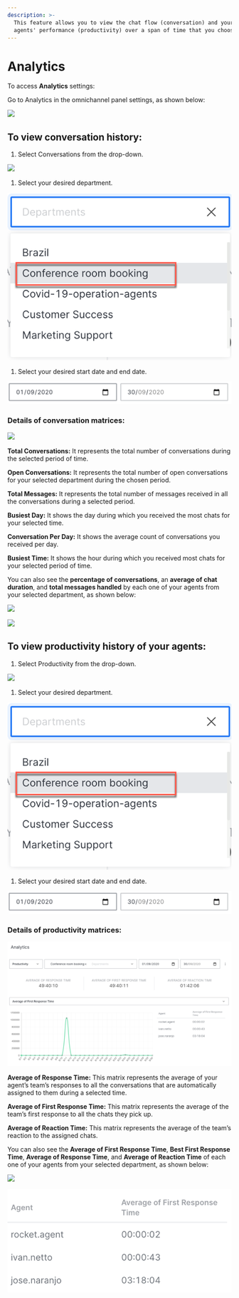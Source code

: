 ```yaml
---
description: >-
  This feature allows you to view the chat flow (conversation) and your livechat
  agents' performance (productivity) over a span of time that you choose.
---
```


# Analytics

To access **Analytics** settings:

Go to Analytics in the omnichannel panel settings, as shown below:

![](<../../.gitbook/assets/0 (11).png>)

## To view conversation history:

1. Select Conversations from the drop-down.

![](<../../.gitbook/assets/1 (10).png>)

1. Select your desired department.

![](<../../.gitbook/assets/8 (6) (1) (1) (1) (1) (1) (1) (1) (1) (1) (1) (1).png>)

1. Select your desired start date and end date.

![](<../../.gitbook/assets/9 (5) (1) (1) (1) (1).png>)

### Details of conversation matrices:

![](<../../.gitbook/assets/4 (10).png>)

**Total Conversations:** It represents the total number of conversations during the selected period of time.

**Open Conversations:** It represents the total number of open conversations for your selected department during the chosen period.

**Total Messages:** It represents the total number of messages received in all the conversations during a selected period.

**Busiest Day:** It shows the day during which you received the most chats for your selected time.

**Conversation Per Day:** It shows the average count of conversations you received per day.

**Busiest Time:** It shows the hour during which you received most chats for your selected period of time.

You can also see the **percentage of conversations**, an **average of chat duration**, and **total messages handled** by each one of your agents from your selected department, as shown below:

![](<../../.gitbook/assets/5 (10).png>)

![](<../../.gitbook/assets/6 (9).png>)

## To view productivity history of your agents:

1. Select Productivity from the drop-down.

![](<../../.gitbook/assets/7 (7).png>)

1. Select your desired department.

![](<../../.gitbook/assets/8 (6) (1) (1) (1) (1) (1) (1) (1) (1) (1).png>)

1. Select your desired start date and end date.

![](<../../.gitbook/assets/9 (5) (1) (1).png>)

### Details of productivity matrices:

![](<../../.gitbook/assets/image (62).png>)

**Average of Response Time:** This matrix represents the average of your agent’s team’s responses to all the conversations that are automatically assigned to them during a selected time.

**Average of First Response Time:** This matrix represents the average of the team’s first response to all the chats they pick up.

**Average of Reaction Time:** This matrix represents the average of the team’s reaction to the assigned chats.

You can also see the **Average of First Response Time**, **Best First Response Time**, **Average of Response Time**, and **Average of Reaction Time** of each one of your agents from your selected department, as shown below:

![](<../../.gitbook/assets/11 (4).png>)

![](<../../.gitbook/assets/image (63).png>)
